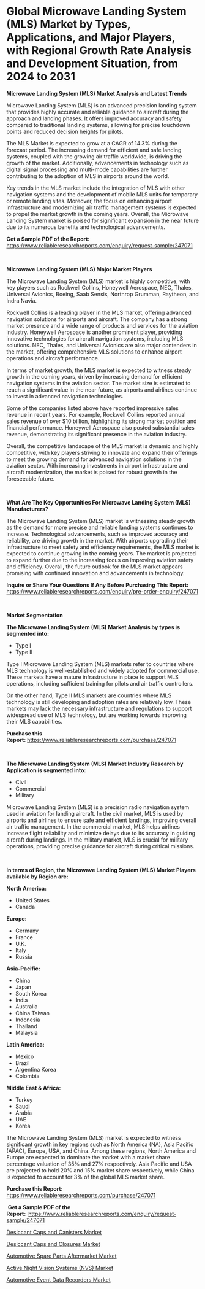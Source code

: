 <p><h1>Global Microwave Landing System (MLS) Market by Types, Applications, and Major Players, with Regional Growth Rate Analysis and Development Situation, from 2024 to 2031</h1></p><p><strong>Microwave Landing System (MLS) Market Analysis and Latest Trends</strong></p>
<p><p>Microwave Landing System (MLS) is an advanced precision landing system that provides highly accurate and reliable guidance to aircraft during the approach and landing phases. It offers improved accuracy and safety compared to traditional landing systems, allowing for precise touchdown points and reduced decision heights for pilots. </p><p>The MLS Market is expected to grow at a CAGR of 14.3% during the forecast period. The increasing demand for efficient and safe landing systems, coupled with the growing air traffic worldwide, is driving the growth of the market. Additionally, advancements in technology such as digital signal processing and multi-mode capabilities are further contributing to the adoption of MLS in airports around the world.</p><p>Key trends in the MLS market include the integration of MLS with other navigation systems and the development of mobile MLS units for temporary or remote landing sites. Moreover, the focus on enhancing airport infrastructure and modernizing air traffic management systems is expected to propel the market growth in the coming years. Overall, the Microwave Landing System market is poised for significant expansion in the near future due to its numerous benefits and technological advancements.</p></p>
<p><strong>Get a Sample PDF of the Report:&nbsp;</strong> <a href="https://www.reliableresearchreports.com/enquiry/request-sample/247071">https://www.reliableresearchreports.com/enquiry/request-sample/247071</a></p>
<p>&nbsp;</p>
<p><strong>Microwave Landing System (MLS) Major Market Players</strong></p>
<p><p>The Microwave Landing System (MLS) market is highly competitive, with key players such as Rockwell Collins, Honeywell Aerospace, NEC, Thales, Universal Avionics, Boeing, Saab Sensis, Northrop Grumman, Raytheon, and Indra Navia. </p><p>Rockwell Collins is a leading player in the MLS market, offering advanced navigation solutions for airports and aircraft. The company has a strong market presence and a wide range of products and services for the aviation industry. Honeywell Aerospace is another prominent player, providing innovative technologies for aircraft navigation systems, including MLS solutions. NEC, Thales, and Universal Avionics are also major contenders in the market, offering comprehensive MLS solutions to enhance airport operations and aircraft performance.</p><p>In terms of market growth, the MLS market is expected to witness steady growth in the coming years, driven by increasing demand for efficient navigation systems in the aviation sector. The market size is estimated to reach a significant value in the near future, as airports and airlines continue to invest in advanced navigation technologies.</p><p>Some of the companies listed above have reported impressive sales revenue in recent years. For example, Rockwell Collins reported annual sales revenue of over $10 billion, highlighting its strong market position and financial performance. Honeywell Aerospace also posted substantial sales revenue, demonstrating its significant presence in the aviation industry.</p><p>Overall, the competitive landscape of the MLS market is dynamic and highly competitive, with key players striving to innovate and expand their offerings to meet the growing demand for advanced navigation solutions in the aviation sector. With increasing investments in airport infrastructure and aircraft modernization, the market is poised for robust growth in the foreseeable future.</p></p>
<p>&nbsp;</p>
<p><strong>What Are The Key Opportunities For Microwave Landing System (MLS) Manufacturers?</strong></p>
<p><p>The Microwave Landing System (MLS) market is witnessing steady growth as the demand for more precise and reliable landing systems continues to increase. Technological advancements, such as improved accuracy and reliability, are driving growth in the market. With airports upgrading their infrastructure to meet safety and efficiency requirements, the MLS market is expected to continue growing in the coming years. The market is projected to expand further due to the increasing focus on improving aviation safety and efficiency. Overall, the future outlook for the MLS market appears promising with continued innovation and advancements in technology.</p></p>
<p><strong>Inquire or Share Your Questions If Any Before Purchasing This Report:</strong> <a href="https://www.reliableresearchreports.com/enquiry/pre-order-enquiry/247071">https://www.reliableresearchreports.com/enquiry/pre-order-enquiry/247071</a></p>
<p>&nbsp;</p>
<p><strong>Market Segmentation</strong></p>
<p><strong>The Microwave Landing System (MLS) Market Analysis by types is segmented into:</strong></p>
<p><ul><li>Type I</li><li>Type II</li></ul></p>
<p><p>Type I Microwave Landing System (MLS) markets refer to countries where MLS technology is well-established and widely adopted for commercial use. These markets have a mature infrastructure in place to support MLS operations, including sufficient training for pilots and air traffic controllers. </p><p>On the other hand, Type II MLS markets are countries where MLS technology is still developing and adoption rates are relatively low. These markets may lack the necessary infrastructure and regulations to support widespread use of MLS technology, but are working towards improving their MLS capabilities.</p></p>
<p><strong>Purchase this Report:&nbsp;</strong><a href="https://www.reliableresearchreports.com/purchase/247071">https://www.reliableresearchreports.com/purchase/247071</a></p>
<p>&nbsp;</p>
<p><strong>The Microwave Landing System (MLS) Market Industry Research by Application is segmented into:</strong></p>
<p><ul><li>Civil</li><li>Commercial</li><li>Military</li></ul></p>
<p><p>Microwave Landing System (MLS) is a precision radio navigation system used in aviation for landing aircraft. In the civil market, MLS is used by airports and airlines to ensure safe and efficient landings, improving overall air traffic management. In the commercial market, MLS helps airlines increase flight reliability and minimize delays due to its accuracy in guiding aircraft during landings. In the military market, MLS is crucial for military operations, providing precise guidance for aircraft during critical missions.</p></p>
<p>&nbsp;</p>
<p><strong>In terms of Region, the Microwave Landing System (MLS) Market Players available by Region are:</strong></p>
<p>
    <p> <strong> North America: </strong>
        <ul>
            <li>United States</li>
            <li>Canada</li>
        </ul>
        </p> 
    <p> <strong> Europe: </strong>
        <ul>
            <li>Germany</li>
            <li>France</li>
            <li>U.K.</li>
            <li>Italy</li>
            <li>Russia</li>
        </ul>
        </p> 
    <p> <strong> Asia-Pacific: </strong>
        <ul>
            <li>China</li>
            <li>Japan</li>
            <li>South Korea</li>
            <li>India</li>
            <li>Australia</li>
            <li>China Taiwan</li>
            <li>Indonesia</li>
            <li>Thailand</li>
            <li>Malaysia</li>
        </ul>
        </p> 
    <p> <strong> Latin America: </strong>
        <ul>
            <li>Mexico</li>
            <li>Brazil</li>
            <li>Argentina Korea</li>
            <li>Colombia</li>
        </ul>
        </p> 
    <p> <strong> Middle East & Africa: </strong>
        <ul>
            <li>Turkey</li>
            <li>Saudi</li>
            <li>Arabia</li>
            <li>UAE</li>
            <li>Korea</li>
        </ul>
    </p>
    </p>
<p><p>The Microwave Landing System (MLS) market is expected to witness significant growth in key regions such as North America (NA), Asia Pacific (APAC), Europe, USA, and China. Among these regions, North America and Europe are expected to dominate the market with a market share percentage valuation of 35% and 27% respectively. Asia Pacific and USA are projected to hold 20% and 15% market share respectively, while China is expected to account for 3% of the global MLS market share.</p></p>
<p><strong>Purchase this Report: </strong><a href="https://www.reliableresearchreports.com/purchase/247071">https://www.reliableresearchreports.com/purchase/247071</a></p>
<p>&nbsp;<strong>Get a Sample PDF of the Report:&nbsp;&nbsp;</strong><a href="https://www.reliableresearchreports.com/enquiry/request-sample/247071">https://www.reliableresearchreports.com/enquiry/request-sample/247071</a></p>
<p><strong></strong></p>
<p><p><a href="https://view.publitas.com/reportprime-1/desiccant-caps-and-canisters-market-size-growing-and-forecasted-for-period-from-2024-2031-and-provides-complete-market-analysis-of-this-market/">Desiccant Caps and Canisters Market</a></p><p><a href="https://view.publitas.com/reportprime-1/desiccant-caps-and-closures-market-size-share-trends-analysis-report-by-material-by-type-by-end-user-by-region-and-segment-forecasts-2024-2031/">Desiccant Caps and Closures Market</a></p><p><a href="https://eight-handstand-8fb.notion.site/Automotive-Spare-Parts-Aftermarket-Market-Offers-Provide-Insightful-Data-for-the-Time-Period-from-20-044cbd15ecb54cf1a5d93efbfa65a072">Automotive Spare Parts Aftermarket Market</a></p><p><a href="https://simplistic-meeting-7ee.notion.site/Active-Night-Vision-Systems-NVS-Market-Size-Growth-and-Forecast-from-2024-2031-b6d870ccf9bc4eb3ad53b4572b89e553">Active Night Vision Systems (NVS) Market</a></p><p><a href="https://skillful-vermicelli-b89.notion.site/Automotive-Event-Data-Recorders-Market-Offers-Provide-Insightful-Data-for-the-Time-Period-from-2024--71f62c4d1acc4f32874a93d416495034">Automotive Event Data Recorders Market</a></p></p>